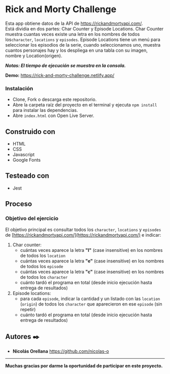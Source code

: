 # Rick and Morty Challenge

Esta app obtiene datos de la API de https://rickandmortyapi.com/.  
Está dividia en dos partes: Char Counter y Episode Locations.
Char Counter muestra cuantas veces existe una letra en los nombres de todos los`character`, `locations` y `episodes`.
Episode Locations tiene un menú para seleccionar los episodios de la serie, cuando seleccionamos uno, muestra cuantos personajes hay y los despliega en una tabla con su imagen, nombre y Location(origen).

**_Notas: El tiempo de ejecución se muestra en la consola._**

**Demo:** https://rick-and-morty-challenge.netlify.app/

### Instalación

- Clone, Fork o descarga este repositorio.
- Abre la carpeta raíz del proyecto en el terminal y ejecuta `npm install` para instalar las dependencias.
- Abre `index.html` con Open Live Server.

## Construido con

- HTML
- CSS
- Javascript
- Google Fonts

## Testeado con

- Jest

## Proceso

### Objetivo del ejercicio

El objetivo principal es consultar todos los `character`, `locations` y `episodes` de [https://rickandmortyapi.com/](https://rickandmortyapi.com/) e indicar:

1. Char counter:
   - cuántas veces aparece la letra **"l"** (case insensitive) en los nombres de todos los `location`
   - cuántas veces aparece la letra **"e"** (case insensitive) en los nombres de todos los `episode`
   - cuántas veces aparece la letra **"c"** (case insensitive) en los nombres de todos los `character`
   - cuánto tardó el programa en total (desde inicio ejecución hasta entrega de resultados)
2. Episode locations:
   - para cada `episode`, indicar la cantidad y un listado con las `location` (`origin`) de todos los `character` que aparecieron en ese `episode` (sin repetir)
   - cuánto tardó el programa en total (desde inicio ejecución hasta entrega de resultados)

## Autores ✒️

- **Nicolás Orellana** https://github.com/nicolas-o

---

**Muchas gracias por darme la oportunidad de participar en este proyecto.**
